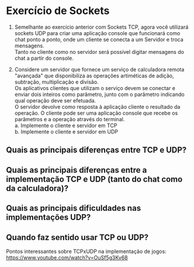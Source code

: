 # Exercício de Sockets  
  
1. Semelhante ao exercício anterior com Sockets TCP, agora você utilizará sockets UDP para criar uma aplicação console que funcionará como chat ponto a ponto, onde um cliente se conecta a um Servidor e troca mensagens.  
Tanto no cliente como no servidor será possível digitar mensagens do chat a partir do console.  

2. Considere um servidor que fornece um serviço de calculadora remota "avançada" que disponibiliza as operações artiméticas de adição, subtração, multiplicação e divisão.  
Os aplicativos clientes que utilizam o serviço devem se conectar e enviar dois inteiros como parâmetro, junto com o parâmetro indicando qual operação deve ser efetuada.  
O servidor devolve como resposta à aplicação cliente o resultado da operação. O cliente pode ser uma aplicação console que recebe os parâmetros e a operação através do terminal.  
a. Implemente o cliente e servidor em TCP  
b. Implemente o cliente e servidor em UDP  


## Quais as principais diferenças entre TCP e UDP?  
  
## Quais as principais diferenças entre a implementação TCP e UDP (tanto do chat como da calculadora)?  
  
## Quais as principais dificuldades nas implementações UDP?  

## Quando faz sentido usar TCP ou UDP?  



Pontos interessantes sobre TCPxUDP na implementação de jogos:
https://www.youtube.com/watch?v=OuSf5g3Kv68
